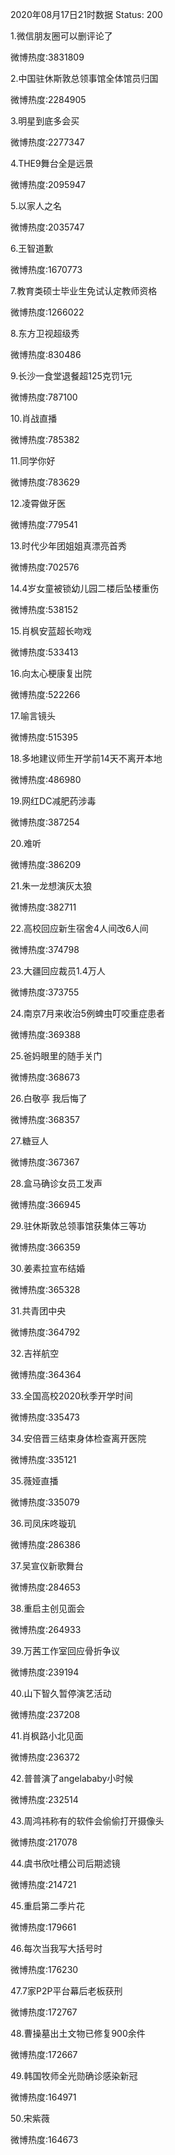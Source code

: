 2020年08月17日21时数据
Status: 200

1.微信朋友圈可以删评论了

微博热度:3831809

2.中国驻休斯敦总领事馆全体馆员归国

微博热度:2284905

3.明星到底多会买

微博热度:2277347

4.THE9舞台全是远景

微博热度:2095947

5.以家人之名

微博热度:2035747

6.王智道歉

微博热度:1670773

7.教育类硕士毕业生免试认定教师资格

微博热度:1266022

8.东方卫视超级秀

微博热度:830486

9.长沙一食堂退餐超125克罚1元

微博热度:787100

10.肖战直播

微博热度:785382

11.同学你好

微博热度:783629

12.凌霄做牙医

微博热度:779541

13.时代少年团姐姐真漂亮首秀

微博热度:702576

14.4岁女童被锁幼儿园二楼后坠楼重伤

微博热度:538152

15.肖枫安蓝超长吻戏

微博热度:533413

16.向太心梗康复出院

微博热度:522266

17.喻言镜头

微博热度:515395

18.多地建议师生开学前14天不离开本地

微博热度:486980

19.网红DC减肥药涉毒

微博热度:387254

20.难听

微博热度:386209

21.朱一龙想演灰太狼

微博热度:382711

22.高校回应新生宿舍4人间改6人间

微博热度:374798

23.大疆回应裁员1.4万人

微博热度:373755

24.南京7月来收治5例蜱虫叮咬重症患者

微博热度:369388

25.爸妈眼里的随手关门

微博热度:368673

26.白敬亭 我后悔了

微博热度:368357

27.糖豆人

微博热度:367367

28.盒马确诊女员工发声

微博热度:366945

29.驻休斯敦总领事馆获集体三等功

微博热度:366359

30.姜素拉宣布结婚

微博热度:365328

31.共青团中央

微博热度:364792

32.吉祥航空

微博热度:364364

33.全国高校2020秋季开学时间

微博热度:335473

34.安倍晋三结束身体检查离开医院

微博热度:335121

35.薇娅直播

微博热度:335079

36.司凤床咚璇玑

微博热度:286386

37.吴宣仪新歌舞台

微博热度:284653

38.重启主创见面会

微博热度:264933

39.万茜工作室回应骨折争议

微博热度:239194

40.山下智久暂停演艺活动

微博热度:237208

41.肖枫路小北见面

微博热度:236372

42.普普演了angelababy小时候

微博热度:232514

43.周鸿祎称有的软件会偷偷打开摄像头

微博热度:217078

44.虞书欣吐槽公司后期滤镜

微博热度:214721

45.重启第二季片花

微博热度:179661

46.每次当我写大括号时

微博热度:176230

47.7家P2P平台幕后老板获刑

微博热度:172767

48.曹操墓出土文物已修复900余件

微博热度:172667

49.韩国牧师全光勋确诊感染新冠

微博热度:164971

50.宋紫薇

微博热度:164673

